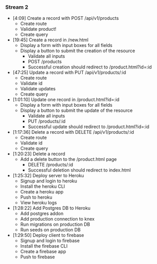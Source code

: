 ### Stream 2

* [4:09] Create a record with POST /api/v1/products
  * Create route
  * Validate product!
  * Create query
* [19:45] Create a record in /new.html
  * Display a form with input boxes for all fields
  * Display a button to submit the creation of the resource
    * Validate all inputs
    * POST /products
    * Successful creation should redirect to /product.html?id=:id
* [47:25] Update a record with PUT /api/v1/products/:id
  * Create route
  * Validate id
  * Validate updates
  * Create query
* [1:01:10] Update one record in /product.html?id=:id
  * Display a form with input boxes for all fields
  * Display a button to submit the update of the resource
    * Validate all inputs
    * PUT /products/:id
    * Successful update should redirect to /product.html?id=:id
* [1:17:36] Delete a record with DELETE /api/v1/products/:id
  * Create route
  * Validate id
  * Create query
* [1:20:23] Delete a record
  * Add a delete button to the /product.html page
    * DELETE /products/:id
    * Successful deletion should redirect to index.html
* [1:25:32] Deploy server to Heroku
  * Signup and login to heroku
  * Install the heroku CLI
  * Create a heroku app
  * Push to heroku
  * View heroku logs
* [1:28:22] Add Postgres DB to Heroku
  * Add postgres addon
  * Add production connection to knex
  * Run migrations on production DB
  * Run seeds on production DB
* [1:29:50] Deploy client to firebase
  * Signup and login to firebase
  * Install the firebase CLI
  * Create a firebase app
  * Push to firebase
